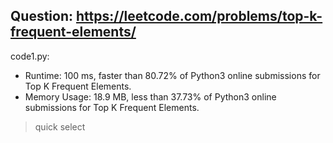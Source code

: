 ## Question: https://leetcode.com/problems/top-k-frequent-elements/

code1.py:
* Runtime: 100 ms, faster than 80.72% of Python3 online submissions for Top K Frequent Elements.
* Memory Usage: 18.9 MB, less than 37.73% of Python3 online submissions for Top K Frequent Elements.
> quick select